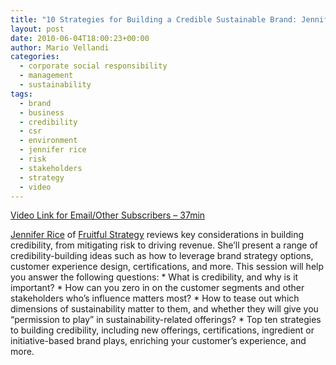 ```yaml
---
title: "10 Strategies for Building a Credible Sustainable Brand: Jennifer Rice"
layout: post
date: 2010-06-04T18:00:23+00:00
author: Mario Vellandi
categories:
  - corporate social responsibility
  - management
  - sustainability
tags:
  - brand
  - business
  - credibility
  - csr
  - environment
  - jennifer rice
  - risk
  - stakeholders
  - strategy
  - video
---
```

[Video Link for Email/Other Subscribers &#8211; 37min](http://vimeo.com/11394173)

[Jennifer Rice](http://sustainablelifemedia.com/innovator/jennifer_rice) of [Fruitful Strategy](http://www.fruitfulstrategy.com/) reviews key considerations in building credibility, from mitigating risk to driving revenue. She’ll present a range of credibility-building ideas such as how to leverage brand strategy options, customer experience design, certifications, and more. This session will help you answer the following questions: \* What is credibility, and why is it important? \* How can you zero in on the customer segments and other stakeholders who&#8217;s influence matters most? \* How to tease out which dimensions of sustainability matter to them, and whether they will give you “permission to play” in sustainability-related offerings? \* Top ten strategies to building credibility, including new offerings, certifications, ingredient or initiative-based brand plays, enriching your customer&#8217;s experience, and more.
